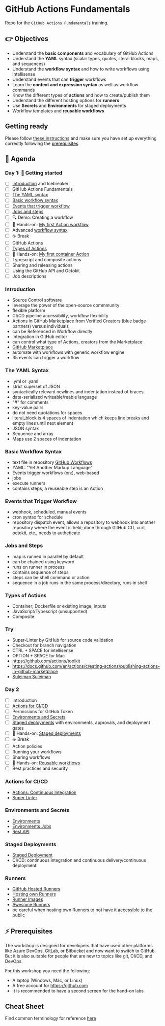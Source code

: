 # GitHub Actions Fundamentals

Repo for the `GitHub Actions Fundamentals` training.

## 👉 Objectives

- Understand the __basic components__ and vocabulary of GitHub Actions
- Understand the __YAML__ syntax (scalar types, quotes, literal blocks, maps, and sequences)
- Understand the __workflow syntax__ and how to write workflows using intellisense
- Understand events that can __trigger__ workflows
- Learn the __context and expression syntax__ as well as workflow commands
- Know the different types of __actions__ and how to create/publish them
- Understand the different hosting options for __runners__
- Use __Secrets__ and __Environments__ for staged deployments
- Workflow templates and __reusable workflows__

## Getting ready

Please follow [these instructions](GettingReady.md) and make sure you have set up everything correctly following the [prerequisites](#-prerequisites).

## 📆 Agenda

### Day 1: 🚀 Getting started

- [ ] [Introduction](#Introduction) and Icebreaker
- [ ] GitHub Actions Fundamentals
- [ ] [The YAML syntax](#The-YAML-Syntax)
- [ ] [Basic workflow syntax](#Basic-Workflow-Syntax)
- [ ] [Events that trigger workflow](#Events-that-Trigger-Workflow)
- [ ] [Jobs and steps](#Jobs-and-Steps)
- [ ] :mag: Demo: Creating a workflow
- [ ] 🔨 Hands-on: [My first Action workflow](hol/01-My-first-workflow.md)
- [ ] Advanced [workflow syntax](https://docs.github.com/en/actions/using-workflows/workflow-syntax-for-github-actions)
- [ ] :coffee: Break
- [ ] GitHub Actions
- [ ] [Types of Actions](#Types-of-Actions)
- [ ] 🔨 Hands-on: [My first container Action](hol/02-My-first-action.md)
- [ ] Typescript and composite actions
- [ ] Sharing and releasing actions
- [ ] Using the GitHub API and Octokit
- [ ] Job descriptions

### Introduction
- Source Control software
- leverage the power of the open-source commmunity
- flexible platform
- CI/CD pipeline accessibility, workflow flexibility
- Actions in GitHub Marketplace from Verified Creators (blue badge partners) versus individuals
- can be Referenced in Workflow directly
- Integration in GitHub editor
- can control what type of Actions, creators from the Marketplace
- [GitHub Marketplace](https://github.com/marketplace?type=actions)
- automate with workflows with generic workflow engine
- 35 events can trigger a workflow

### The YAML Syntax
- .yml or .yaml
- strict superset of JSON
- syntactically relevant newlines and indentation instead of braces
- data-serialized writeable/reable language
- "#" for comments
- key-value pairs
- do not need quotations for spaces
- literal_block is 4 spaces of indentation which keeps line breaks and empty lines until next element
- JSON syntax
- Sequence and array
- Maps use 2 spaces of indentation

### Basic Workflow Syntax
- text file in repository [GitHub Workflows](.github/workflows)
- YAML: "Yet Another Markup Language"
- Events trigger workflows (on:), web-based
- jobs
- execute runners
- contains steps, a reuseable step is an Action

### Events that Trigger Workflow
- webhook, scheduled, manual events
- cron syntax for schedule
- repository dispatch event, allows a repository to webhook into another repository where the event is held; done through GitHub CLI, curl, octokit, etc., needs to autheticate

### Jobs and Steps
- map is runned in parallel by default
- can be chained using keyword
- runs on runner in process
- contains sequence of steps
- steps can be shell command or action
- sequence in a job runs in the same process/directory, runs in shell

### Types of Actions
- Container; Dockerfile or existing image, inputs
- JavaScript/Typescript (unsupported)
- Composite

### Try
- Super-Linter by GitHub for source code validation
- Checkout for branch navigation
- CTRL + SPACE for intellisense
- OPTION + SPACE for Mac
- https://github.com/actions/toolkit
- https://docs.github.com/en/actions/creating-actions/publishing-actions-in-github-marketplace
- [Suleiman Suleiman](ssuleiman@microsoft.com)

### Day 2
- [ ] Introduction
- [ ] [Actions for CI/CD](#Actions-for-CI/CD)
- [ ] Permissions for GitHub Token
- [ ] [Environments and Secrets](#Environments-and-Secrets)
- [ ] [Staged deployments](#Staged-Deployments) with environments, approvals, and deployment gates
- [ ] 🔨 Hands-on: [Staged deployments](hol/03-Staged-deployments.md)
- [ ] :coffee: Break
- [ ] Action policies
- [ ] Running your workflows
- [ ] Sharing workflows
- [ ] 🔨 Hands-on: [Reusable workflows](hol/04-Reusable-workflows.md)
- [ ] Best practices and security

### Actions for CI/CD
- [Actions: Continuous Integration](https://lab.github.com/githubtraining/github-actions:-continuous-integration)
- [Super Linter](https://github.com/github/super-linter)

### Environments and Secrets
- [Environments](https://docs.github.com/en/actions/deployment/targeting-different-environments/using-environments-for-deployment)
- [Environments Jobs](https://docs.github.com/en/actions/using-workflows/workflow-syntax-for-github-actions#jobsjob_idenvironment)
- [Rest API](https://docs.github.com/en/rest/deployments/deployments?apiVersion=2022-11-28)

### Staged Deployments
- [Staged Deployment](https://github.com/ps-actions-sandbox/ActionsFundamentals/blob/main/hol/03-Staged-deployments.md)
- CI/CD: continuous integration and continuous delivery/continuous deployment

### Runners
- [GitHub Hosted Runners](https://docs.github.com/en/actions/using-github-hosted-runners)
- [Hosting own Runners](https://docs.github.com/en/actions/hosting-your-own-runners)
- [Runner Images](https://github.com/actions/runner-images)
- [Awesome Runners](https://github.com/jonico/awesome-runners)
- be careful when hosting own Runners to not have it accessible to the public

## ⚡ Prerequisites

The workshop is designed for developers that have used other platforms like Azure DevOps, GitLab, or Bitbucket and now want to switch to GitHub. But it is also suitable for people that are new to topics like git, CI/CD, and DevOps.

For this workshop you need the following:

- A laptop (Windows, Mac, or Linux)
- A free account for https://github.com
- It is recommended to have a second screen for the hand-on labs

## Cheat Sheet
Find common terminology for reference [here](./CheatSheet.md)

